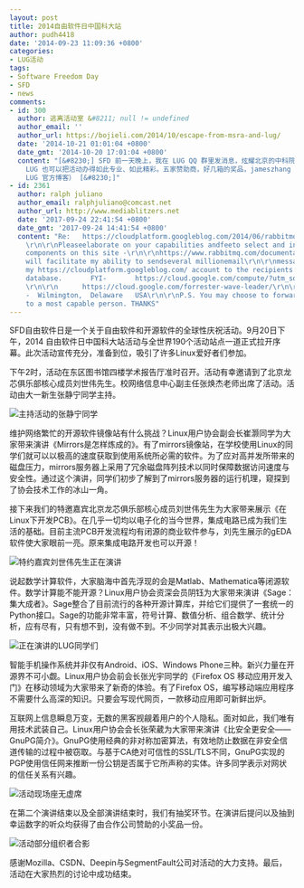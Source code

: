 ```yaml
---
layout: post
title: 2014自由软件日中国科大站
author: pudh4418
date: '2014-09-23 11:09:36 +0800'
categories:
- LUG活动
tags:
- Software Freedom Day
- SFD
- news
comments:
- id: 300
  author: 逃离活动室 &#8211; null != undefined
  author_email: ''
  author_url: https://bojieli.com/2014/10/escape-from-msra-and-lug/
  date: '2014-10-21 01:01:04 +0800'
  date_gmt: '2014-10-20 17:01:04 +0800'
  content: "[&#8230;] SFD 前一天晚上，我在 LUG QQ 群里发消息，炫耀北京的中科院 SFD 日程（那时小伙伴们都不知道我已经潜伏在寝室里啦）。下午参加合肥站活动之后，才发现科大
    LUG 也可以把活动办得如此专业、如此精彩。五家赞助商，好几箱的奖品，jameszhang 和 Yan Feng 前辈现身会场，HTML5 抽奖小程序……特别值得一提的是，虽然有五场演讲之多，但时间控制很好，准时结束了。（详情移步
    LUG 官方博客） [&#8230;]"
- id: 2361
  author: ralph juliano
  author_email: ralphjuliano@comcast.net
  author_url: http://www.mediablitzers.net
  date: '2017-09-24 22:41:54 +0800'
  date_gmt: '2017-09-24 14:41:54 +0800'
  content: "Re:   https://cloudplatform.googleblog.com/2014/06/rabbitmq-on-google-compute-engine.html
    \r\n\r\nPleaseelaborate on your capabilities andfeeto select and install the required
    components on this site -\r\n\r\nhttps://www.rabbitmq.com/documentation.html ,that
    will facilitate my ability to sendseveral millionemail\r\n\r\nmessagesdailyfrom
    my https://cloudplatform.googleblog.com/ account to the recipients in a US consumer
    database.       FYI-       https://cloud.google.com/compute/?utm_source=google&amp;utm_medium=cpc&amp;utm_campaign=2015-q1-cloud-northam-us-gae-bkws-freetrial-en
    \r\n\r\n      https://cloud.google.com/forrester-wave-leader/\r\n\r\n     Ralphjuliano@comcast.net
    -  Wilmington,  Delaware   USA\r\n\r\nP.S. You may choose to forward this request
    to a most capable person. THANKS"
---
```

SFD自由软件日是一个关于自由软件和开源软件的全球性庆祝活动。9月20日下午，2014 自由软件日中国科大站活动与全世界190个活动站点一道正式拉开序幕。此次活动宣传充分，准备到位，吸引了许多Linux爱好者们参加。

下午2时，活动在东区图书馆四楼学术报告厅准时召开。活动有幸邀请到了北京龙芯俱乐部核心成员刘世伟先生。校网络信息中心副主任张焕杰老师出席了活动。活动由大一新生张静宁同学主持。

![主持活动的张静宁同学](http://hfs.mirrors.asia/31a6b97965ebb3d33670fadfcde2a8d7c015a885c58a55480323edac31ccc9e3?type=image/jpeg)

维护网络繁忙的开源软件镜像站有什么挑战？Linux用户协会副会长崔灏同学为大家带来演讲《Mirrors是怎样炼成的》。有了mirrors镜像站，在学校使用Linux的同学们就可以以极高的速度获取到使用系统所必需的软件。为了应对高并发所带来的磁盘压力，mirrors服务器上采用了冗余磁盘阵列技术以同时保障数据访问速度与安全性。通过这个演讲，同学们初步了解到了mirrors服务器的运行机理，窥探到了协会技术工作的冰山一角。

接下来我们的特邀嘉宾北京龙芯俱乐部核心成员刘世伟先生为大家带来展示《在Linux下开发PCB》。在几乎一切均以电子化的当今世界，集成电路已成为我们生活的基础。目前主流PCB开发流程均有闭源的商业软件参与，刘先生展示的gEDA软件使大家眼前一亮。原来集成电路开发也可以开源！

![特约嘉宾刘世伟先生正在演讲](http://hfs.mirrors.asia/9fdb910d15c77939b6cf9d3cd09539e3dc0ada190d3805d9754111c38ed2244d?type=image/jpeg)

说起数学计算软件，大家脑海中首先浮现的会是Matlab、Mathematica等闭源软件。数学计算能不能开源？Linux用户协会资深会员阴钰为大家带来演讲《Sage：集大成者》。Sage整合了目前流行的各种开源计算库，并给它们提供了一套统一的Python接口。Sage的功能非常丰富，符号计算、数值分析、组合数学、统计分析，应有尽有，只有想不到，没有做不到。不少同学对其表示出极大兴趣。

![正在演讲的LUG同学们](http://hfs.mirrors.asia/b32f0264341185815849c962887f4cdad6a12ea4b7144560f1484ca07d2f927a?type=image/png)

智能手机操作系统并非仅有Android、iOS、Windows Phone三种。新兴力量在开源界不可小觑。Linux用户协会前会长张光宇同学的《Firefox OS 移动应用开发入门》在移动领域为大家带来了新奇的体验。有了Firefox OS，编写移动端应用程序不需要什么高深的知识。只要会写现代网页，一款移动应用即可新鲜出炉。

互联网上信息瞬息万变，无数的黑客觊觎着用户的个人隐私。面对如此，我们唯有用技术武装自己。Linux用户协会会长张荣葳为大家带来演讲《比安全更安全——GnuPG简介》。GnuPG使用经典的非对称加密算法，有效地防止数据在非安全信道传输的过程中被窃取。与基于CA绝对可信性的SSL/TLS不同，GnuPG实现的PGP使用信任网来推断一份公钥是否属于它所声称的实体。许多同学表示对网状的信任关系有兴趣。

![活动现场座无虚席](http://hfs.mirrors.asia/9b0c884f37c394c458745ec5e2822a78282815e3ef37aea6a1fa15ec3889fad8?type=image/jpeg)

在第二个演讲结束以及全部演讲结束时，我们有抽奖环节。在演讲后提问以及抽到幸运数字的听众均获得了由合作公司赞助的小奖品一份。

![活动部分组织者合影](http://hfs.mirrors.asia/d9e2b3d609616574c9b0c8df35fe223de07c390265406e12181e1a5b13591e06?type=image/jpeg)

感谢Mozilla、CSDN、Deepin与SegmentFault公司对活动的大力支持。最后，活动在大家热烈的讨论中成功结束。

